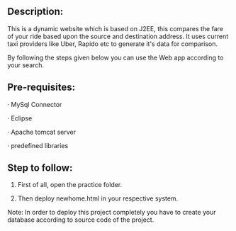 <h2>Description:</h2>

This is a dynamic website which is based on J2EE, this compares the fare of your ride based upon the source and destination address. 
It uses current taxi providers like Uber, Rapido etc to generate it's data for comparison.

By following the steps given below you can use the Web app according to your search.

 

<h2>Pre-requisites:</h2>

·      MySql Connector

·      Eclipse

·      Apache tomcat server

·      predefined libraries

<h2>Step to follow:</h2>

1.  First of all, open the practice folder.

2.  Then deploy newhome.html in your respective system.


Note: In order to deploy this project completely you have to create your database according to source code of the project.
